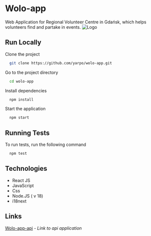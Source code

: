 # Wolo-app

Web Application for Regional Volunteer Centre in Gdańsk, which helps volunteers find and partake in events.
![Logo](https://lh3.googleusercontent.com/u/0/drive-viewer/AFGJ81pDUC-p27-JgkYha-SJLH3VCntUJGGnNXBSmvo_K8iBFZYgmUJsGL7wPyqGyQoMokWFDQWM735seWNP3NsM9PqEeHGV_w=w1920-h941)

## Run Locally

Clone the project

```bash
  git clone https://github.com/yarpo/wolo-app.git
```

Go to the project directory

```bash
  cd wolo-app
```

Install dependencies

```bash
  npm install
```

Start the application

```bash
  npm start
```

## Running Tests

To run tests, run the following command

```bash
  npm test
```

## Technologies

- React JS
- JavaScript
- Css
- Node.JS ( v 18)
- i18next

## Links

[Wolo-app-api](https://github.com/yarpo/wolo-app-api.git) - _Link to api application_
